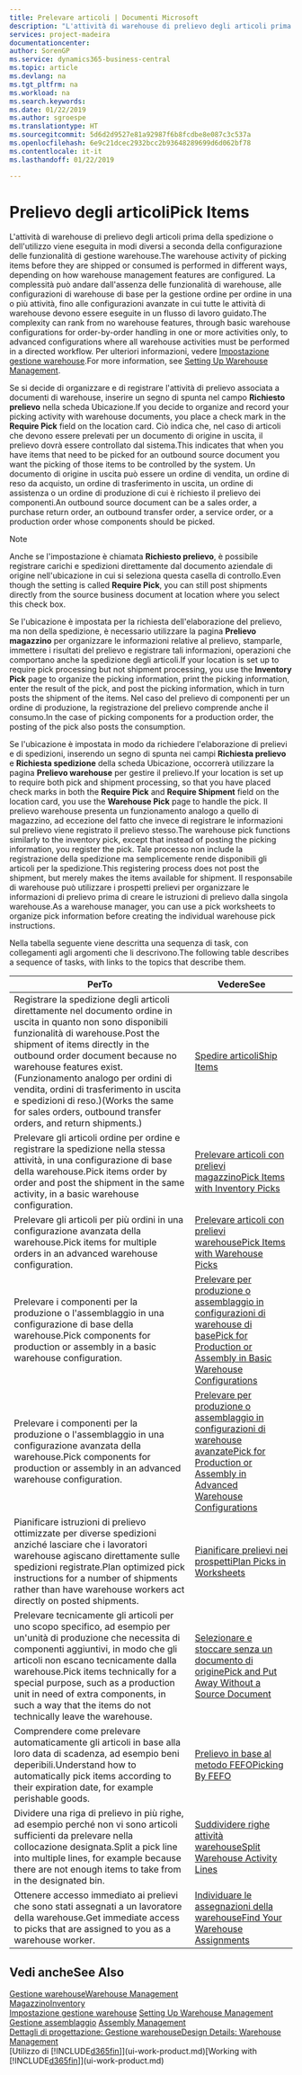 ```yaml
---
title: Prelevare articoli | Documenti Microsoft
description: "L'attività di warehouse di prelievo degli articoli prima della spedizione o dell'utilizzo viene eseguita in modi diversi a seconda della configurazione delle funzionalità di gestione warehouse. La complessità delle operazioni di [setup](../configure-warehouse-processes.md) può andare dall'assenza delle funzionalità di warehouse, alle configurazioni di warehouse di base per la gestione ordine per ordine in una o più attività, fino alle configurazioni avanzate in cui tutte le attività di warehouse devono essere eseguite in un flusso di lavoro guidato."
services: project-madeira
documentationcenter: 
author: SorenGP
ms.service: dynamics365-business-central
ms.topic: article
ms.devlang: na
ms.tgt_pltfrm: na
ms.workload: na
ms.search.keywords: 
ms.date: 01/22/2019
ms.author: sgroespe
ms.translationtype: HT
ms.sourcegitcommit: 5d6d2d9527e81a92987f6b8fcdbe8e087c3c537a
ms.openlocfilehash: 6e9c21dcec2932bcc2b93648289699d6d062bf78
ms.contentlocale: it-it
ms.lasthandoff: 01/22/2019

---
```

# <a name="pick-items"></a><span data-ttu-id="0021a-104">Prelievo degli articoli</span><span class="sxs-lookup"><span data-stu-id="0021a-104">Pick Items</span></span>
<span data-ttu-id="0021a-105">L'attività di warehouse di prelievo degli articoli prima della spedizione o dell'utilizzo viene eseguita in modi diversi a seconda della configurazione delle funzionalità di gestione warehouse.</span><span class="sxs-lookup"><span data-stu-id="0021a-105">The warehouse activity of picking items before they are shipped or consumed is performed in different ways, depending on how warehouse management features are configured.</span></span> <span data-ttu-id="0021a-106">La complessità può andare dall'assenza delle funzionalità di warehouse, alle configurazioni di warehouse di base per la gestione ordine per ordine in una o più attività, fino alle configurazioni avanzate in cui tutte le attività di warehouse devono essere eseguite in un flusso di lavoro guidato.</span><span class="sxs-lookup"><span data-stu-id="0021a-106">The complexity can rank from no warehouse features, through basic warehouse configurations for order-by-order handling in one or more activities only, to advanced configurations where all warehouse activities must be performed in a directed workflow.</span></span> <span data-ttu-id="0021a-107">Per ulteriori informazioni, vedere [Impostazione gestione warehouse](warehouse-setup-warehouse.md).</span><span class="sxs-lookup"><span data-stu-id="0021a-107">For more information, see [Setting Up Warehouse Management](warehouse-setup-warehouse.md).</span></span>

<span data-ttu-id="0021a-108">Se si decide di organizzare e di registrare l'attività di prelievo associata a documenti di warehouse, inserire un segno di spunta nel campo **Richiesto prelievo** nella scheda Ubicazione.</span><span class="sxs-lookup"><span data-stu-id="0021a-108">If you decide to organize and record your picking activity with warehouse documents, you place a check mark in the **Require Pick** field on the location card.</span></span> <span data-ttu-id="0021a-109">Ciò indica che, nel caso di articoli che devono essere prelevati per un documento di origine in uscita, il prelievo dovrà essere controllato dal sistema.</span><span class="sxs-lookup"><span data-stu-id="0021a-109">This indicates that when you have items that need to be picked for an outbound source document you want the picking of those items to be controlled by the system.</span></span> <span data-ttu-id="0021a-110">Un documento di origine in uscita può essere un ordine di vendita, un ordine di reso da acquisto, un ordine di trasferimento in uscita, un ordine di assistenza o un ordine di produzione di cui è richiesto il prelievo dei componenti.</span><span class="sxs-lookup"><span data-stu-id="0021a-110">An outbound source document can be a sales order, a purchase return order, an outbound transfer order, a service order, or a production order whose components should be picked.</span></span>

> [!NOTE]
> <span data-ttu-id="0021a-111">Anche se l'impostazione è chiamata **Richiesto prelievo**, è possibile registrare carichi e spedizioni direttamente dal documento aziendale di origine nell'ubicazione in cui si seleziona questa casella di controllo.</span><span class="sxs-lookup"><span data-stu-id="0021a-111">Even though the setting is called **Require Pick**, you can still post shipments directly from the source business document at location where you select this check box.</span></span>

<span data-ttu-id="0021a-112">Se l'ubicazione è impostata per la richiesta dell'elaborazione del prelievo, ma non della spedizione, è necessario utilizzare la pagina **Prelievo magazzino** per organizzare le informazioni relative al prelievo, stamparle, immettere i risultati del prelievo e registrare tali informazioni, operazioni che comportano anche la spedizione degli articoli.</span><span class="sxs-lookup"><span data-stu-id="0021a-112">If your location is set up to require pick processing but not shipment processing, you use the **Inventory Pick** page to organize the picking information, print the picking information, enter the result of the pick, and post the picking information, which in turn posts the shipment of the items.</span></span> <span data-ttu-id="0021a-113">Nel caso del prelievo di componenti per un ordine di produzione, la registrazione del prelievo comprende anche il consumo.</span><span class="sxs-lookup"><span data-stu-id="0021a-113">In the case of picking components for a production order, the posting of the pick also posts the consumption.</span></span>

<span data-ttu-id="0021a-114">Se l'ubicazione è impostata in modo da richiedere l'elaborazione di prelievi e di spedizioni, inserendo un segno di spunta nei campi **Richiesta prelievo** e **Richiesta spedizione** della scheda Ubicazione, occorrerà utilizzare la pagina **Prelievo warehouse** per gestire il prelievo.</span><span class="sxs-lookup"><span data-stu-id="0021a-114">If your location is set up to require both pick and shipment processing, so that you have placed check marks in both the **Require Pick** and **Require Shipment** field on the location card, you use the **Warehouse Pick** page to handle the pick.</span></span> <span data-ttu-id="0021a-115">Il prelievo warehouse presenta un funzionamento analogo a quello di magazzino, ad eccezione del fatto che invece di registrare le informazioni sul prelievo viene registrato il prelievo stesso.</span><span class="sxs-lookup"><span data-stu-id="0021a-115">The warehouse pick functions similarly to the inventory pick, except that instead of posting the picking information, you register the pick.</span></span> <span data-ttu-id="0021a-116">Tale processo non include la registrazione della spedizione ma semplicemente rende disponibili gli articoli per la spedizione.</span><span class="sxs-lookup"><span data-stu-id="0021a-116">This registering process does not post the shipment, but merely makes the items available for shipment.</span></span> <span data-ttu-id="0021a-117">Il responsabile di warehouse può utilizzare i prospetti prelievi per organizzare le informazioni di prelievo prima di creare le istruzioni di prelievo dalla singola warehouse.</span><span class="sxs-lookup"><span data-stu-id="0021a-117">As a warehouse manager, you can use a pick worksheets to organize pick information before creating the individual warehouse pick instructions.</span></span>

<span data-ttu-id="0021a-118">Nella tabella seguente viene descritta una sequenza di task, con collegamenti agli argomenti che li descrivono.</span><span class="sxs-lookup"><span data-stu-id="0021a-118">The following table describes a sequence of tasks, with links to the topics that describe them.</span></span>   

|<span data-ttu-id="0021a-119">**Per**</span><span class="sxs-lookup"><span data-stu-id="0021a-119">**To**</span></span>|<span data-ttu-id="0021a-120">**Vedere**</span><span class="sxs-lookup"><span data-stu-id="0021a-120">**See**</span></span>|
|------------|-------------|  
|<span data-ttu-id="0021a-121">Registrare la spedizione degli articoli direttamente nel documento ordine in uscita in quanto non sono disponibili funzionalità di warehouse.</span><span class="sxs-lookup"><span data-stu-id="0021a-121">Post the shipment of items directly in the outbound order document because no warehouse features exist.</span></span> <span data-ttu-id="0021a-122">(Funzionamento analogo per ordini di vendita, ordini di trasferimento in uscita e spedizioni di reso.)</span><span class="sxs-lookup"><span data-stu-id="0021a-122">(Works the same for sales orders, outbound transfer orders, and return shipments.)</span></span>|[<span data-ttu-id="0021a-123">Spedire articoli</span><span class="sxs-lookup"><span data-stu-id="0021a-123">Ship Items</span></span>](warehouse-how-ship-items.md)|  
|<span data-ttu-id="0021a-124">Prelevare gli articoli ordine per ordine e registrare la spedizione nella stessa attività, in una configurazione di base della warehouse.</span><span class="sxs-lookup"><span data-stu-id="0021a-124">Pick items order by order and post the shipment in the same activity, in a basic warehouse configuration.</span></span>|[<span data-ttu-id="0021a-125">Prelevare articoli con prelievi magazzino</span><span class="sxs-lookup"><span data-stu-id="0021a-125">Pick Items with Inventory Picks</span></span>](warehouse-how-to-pick-items-with-inventory-picks.md)|
|<span data-ttu-id="0021a-126">Prelevare gli articoli per più ordini in una configurazione avanzata della warehouse.</span><span class="sxs-lookup"><span data-stu-id="0021a-126">Pick items for multiple orders in an advanced warehouse configuration.</span></span>|[<span data-ttu-id="0021a-127">Prelevare articoli con prelievi warehouse</span><span class="sxs-lookup"><span data-stu-id="0021a-127">Pick Items with Warehouse Picks</span></span>](warehouse-how-to-pick-items-for-warehouse-shipment.md)|  
|<span data-ttu-id="0021a-128">Prelevare i componenti per la produzione o l'assemblaggio in una configurazione di base della warehouse.</span><span class="sxs-lookup"><span data-stu-id="0021a-128">Pick components for production or assembly in a basic warehouse configuration.</span></span>|[<span data-ttu-id="0021a-129">Prelevare per produzione o assemblaggio in configurazioni di warehouse di base</span><span class="sxs-lookup"><span data-stu-id="0021a-129">Pick for Production or Assembly in Basic Warehouse Configurations</span></span>](warehouse-how-to-pick-for-production.md)|
|<span data-ttu-id="0021a-130">Prelevare i componenti per la produzione o l'assemblaggio in una configurazione avanzata della warehouse.</span><span class="sxs-lookup"><span data-stu-id="0021a-130">Pick components for production or assembly in an advanced warehouse configuration.</span></span>|[<span data-ttu-id="0021a-131">Prelevare per produzione o assemblaggio in configurazioni di warehouse avanzate</span><span class="sxs-lookup"><span data-stu-id="0021a-131">Pick for Production or Assembly in Advanced Warehouse Configurations</span></span>](warehouse-how-to-pick-for-internal-operations-in-advanced-warehousing.md)|  
|<span data-ttu-id="0021a-132">Pianificare istruzioni di prelievo ottimizzate per diverse spedizioni anziché lasciare che i lavoratori warehouse agiscano direttamente sulle spedizioni registrate.</span><span class="sxs-lookup"><span data-stu-id="0021a-132">Plan optimized pick instructions for a number of shipments rather than have warehouse workers act directly on posted shipments.</span></span>|[<span data-ttu-id="0021a-133">Pianificare prelievi nei prospetti</span><span class="sxs-lookup"><span data-stu-id="0021a-133">Plan Picks in Worksheets</span></span>](warehouse-how-to-plan-picks-in-worksheets.md)|  
|<span data-ttu-id="0021a-134">Prelevare tecnicamente gli articoli per uno scopo specifico, ad esempio per un'unità di produzione che necessita di componenti aggiuntivi, in modo che gli articoli non escano tecnicamente dalla warehouse.</span><span class="sxs-lookup"><span data-stu-id="0021a-134">Pick items technically for a special purpose, such as a production unit in need of extra components, in such a way that the items do not technically leave the warehouse.</span></span>|[<span data-ttu-id="0021a-135">Selezionare e stoccare senza un documento di origine</span><span class="sxs-lookup"><span data-stu-id="0021a-135">Pick and Put Away Without a Source Document</span></span>](warehouse-how-to-create-put-aways-from-internal-put-aways.md)|
|<span data-ttu-id="0021a-136">Comprendere come prelevare automaticamente gli articoli in base alla loro data di scadenza, ad esempio beni deperibili.</span><span class="sxs-lookup"><span data-stu-id="0021a-136">Understand how to automatically pick items according to their expiration date, for example perishable goods.</span></span>|[<span data-ttu-id="0021a-137">Prelievo in base al metodo FEFO</span><span class="sxs-lookup"><span data-stu-id="0021a-137">Picking By FEFO</span></span>](warehouse-picking-by-fefo.md)|
|<span data-ttu-id="0021a-138">Dividere una riga di prelievo in più righe, ad esempio perché non vi sono articoli sufficienti da prelevare nella collocazione designata.</span><span class="sxs-lookup"><span data-stu-id="0021a-138">Split a pick line into multiple lines, for example because there are not enough items to take from in the designated bin.</span></span>|[<span data-ttu-id="0021a-139">Suddividere righe attività warehouse</span><span class="sxs-lookup"><span data-stu-id="0021a-139">Split Warehouse Activity Lines</span></span>](warehouse-how-to-split-warehouse-activity-lines.md)|
|<span data-ttu-id="0021a-140">Ottenere accesso immediato ai prelievi che sono stati assegnati a un lavoratore della warehouse.</span><span class="sxs-lookup"><span data-stu-id="0021a-140">Get immediate access to picks that are assigned to you as a warehouse worker.</span></span>|[<span data-ttu-id="0021a-141">Individuare le assegnazioni della warehouse</span><span class="sxs-lookup"><span data-stu-id="0021a-141">Find Your Warehouse Assignments</span></span>](warehouse-how-to-find-your-warehouse-assignments.md)|  

## <a name="see-also"></a><span data-ttu-id="0021a-142">Vedi anche</span><span class="sxs-lookup"><span data-stu-id="0021a-142">See Also</span></span>  
[<span data-ttu-id="0021a-143">Gestione warehouse</span><span class="sxs-lookup"><span data-stu-id="0021a-143">Warehouse Management</span></span>](warehouse-manage-warehouse.md)  
[<span data-ttu-id="0021a-144">Magazzino</span><span class="sxs-lookup"><span data-stu-id="0021a-144">Inventory</span></span>](inventory-manage-inventory.md)  
<span data-ttu-id="0021a-145">[Impostazione gestione warehouse](warehouse-setup-warehouse.md)   </span><span class="sxs-lookup"><span data-stu-id="0021a-145">[Setting Up Warehouse Management](warehouse-setup-warehouse.md)   </span></span>  
<span data-ttu-id="0021a-146">[Gestione assemblaggio](assembly-assemble-items.md)  </span><span class="sxs-lookup"><span data-stu-id="0021a-146">[Assembly Management](assembly-assemble-items.md)  </span></span>  
[<span data-ttu-id="0021a-147">Dettagli di progettazione: Gestione warehouse</span><span class="sxs-lookup"><span data-stu-id="0021a-147">Design Details: Warehouse Management</span></span>](design-details-warehouse-management.md)  
<span data-ttu-id="0021a-148">[Utilizzo di [!INCLUDE[d365fin](includes/d365fin_md.md)]](ui-work-product.md)</span><span class="sxs-lookup"><span data-stu-id="0021a-148">[Working with [!INCLUDE[d365fin](includes/d365fin_md.md)]](ui-work-product.md)</span></span>

